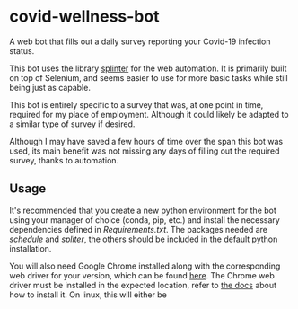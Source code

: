# covid-wellness-bot
A web bot that fills out a daily survey reporting your Covid-19 infection status. 

This bot uses the library [splinter](https://splinter.readthedocs.io/en/latest/) for the web automation. It is primarily built on top of Selenium, and seems easier to use for more basic tasks while still being just as capable.

This bot is entirely specific to a survey that was, at one point in time, required for my place of employment. Although it could likely be adapted to a similar type of survey if desired.

Although I may have saved a few hours of time over the span this bot was used, its main benefit was not missing any days of filling out the required survey, thanks to automation. 

## Usage

It's recommended that you create a new python environment for the bot using your manager of choice (conda, pip, etc.) and install the necessary dependencies defined in *Requirements.txt*. The packages needed are *schedule* and *spliter*, the others should be included in the default python installation.

You will also need Google Chrome installed along with the corresponding web driver for your version, which can be found [here](https://chromedriver.chromium.org/downloads). The Chrome web driver must be installed in the expected location, refer to [the docs](https://chromedriver.chromium.org/downloads) about how to install it. On linux, this will either be 
